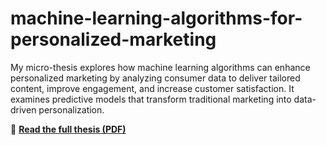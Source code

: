 # machine-learning-algorithms-for-personalized-marketing
My micro-thesis explores how machine learning algorithms can enhance personalized marketing by analyzing consumer data to deliver tailored content, improve engagement, and increase customer satisfaction. It examines predictive models that transform traditional marketing into data-driven personalization.

📄 **[Read the full thesis (PDF)]([./thesis.pdf](https://github.com/megigishto/machine-learning-algorithms-for-personalized-marketing/blob/main/Machine%20Learning%20Algorithms%20for%20Personalized%20Marketing%20Final.pdf))**  
